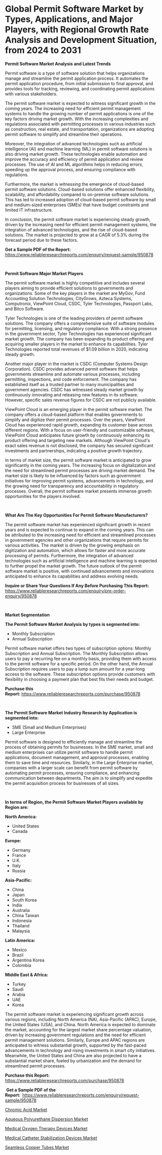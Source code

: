 <p><h1>Global Permit Software Market by Types, Applications, and Major Players, with Regional Growth Rate Analysis and Development Situation, from 2024 to 2031</h1></p><p><strong>Permit Software Market Analysis and Latest Trends</strong></p>
<p><p>Permit software is a type of software solution that helps organizations manage and streamline the permit application process. It automates the permit application procedure, from initial submission to final approval, and provides tools for tracking, reviewing, and coordinating permit applications with various stakeholders.</p><p>The permit software market is expected to witness significant growth in the coming years. The increasing need for efficient permit management systems to handle the growing number of permit applications is one of the key factors driving market growth. With the increasing complexities and regulations associated with permitting processes in various industries such as construction, real estate, and transportation, organizations are adopting permit software to simplify and streamline their operations.</p><p>Moreover, the integration of advanced technologies such as artificial intelligence (AI) and machine learning (ML) in permit software solutions is also driving market growth. These technologies enable automation and improve the accuracy and efficiency of permit application and review processes. The use of AI and ML algorithms helps in reducing errors, speeding up the approval process, and ensuring compliance with regulations.</p><p>Furthermore, the market is witnessing the emergence of cloud-based permit software solutions. Cloud-based solutions offer enhanced flexibility, scalability, and affordability compared to on-premise software solutions. This has led to increased adoption of cloud-based permit software by small and medium-sized enterprises (SMEs) that have budget constraints and limited IT infrastructure.</p><p>In conclusion, the permit software market is experiencing steady growth, driven by the increasing need for efficient permit management systems, the integration of advanced technologies, and the rise of cloud-based solutions. The market is projected to grow at a CAGR of 5.3% during the forecast period due to these factors.</p></p>
<p><strong>Get a Sample PDF of the Report:&nbsp;</strong> <a href="https://www.reliableresearchreports.com/enquiry/request-sample/950878">https://www.reliableresearchreports.com/enquiry/request-sample/950878</a></p>
<p>&nbsp;</p>
<p><strong>Permit Software Major Market Players</strong></p>
<p><p>The permit software market is highly competitive and includes several players aiming to provide efficient solutions to governments and organizations. Some of the key players in the market are MyGov, Fund Accounting Solution Technologies, CityGrows, Azteca Systems, Computronix, ViewPoint Cloud, CSDC, Tyler Technologies, Passport Labs, and Bitco Software.</p><p>Tyler Technologies is one of the leading providers of permit software solutions. The company offers a comprehensive suite of software modules for permitting, licensing, and regulatory compliance. With a strong presence in the government sector, Tyler Technologies has experienced significant market growth. The company has been expanding its product offering and acquiring smaller players in the market to enhance its capabilities. Tyler Technologies reported total revenues of $1.09 billion in 2020, indicating steady growth.</p><p>Another major player in the market is CSDC (Computer Systems Design Corporation). CSDC provides advanced permit software that helps governments streamline and automate various processes, including permitting, inspections, and code enforcement. The company has established itself as a trusted partner to many municipalities and government agencies. CSDC has witnessed steady market growth by continuously innovating and releasing new features in its software. However, specific sales revenue figures for CSDC are not publicly available.</p><p>ViewPoint Cloud is an emerging player in the permit software market. The company offers a cloud-based platform that enables governments to simplify and digitize their permit processes. Over the years, ViewPoint Cloud has experienced rapid growth, expanding its customer base across different regions. With a focus on user-friendly and customizable software, ViewPoint Cloud anticipates future growth by continuously enhancing its product offering and targeting new markets. Although ViewPoint Cloud's exact sales revenue is not disclosed, the company has secured significant investments and partnerships, indicating a positive growth trajectory.</p><p>In terms of market size, the permit software market is anticipated to grow significantly in the coming years. The increasing focus on digitalization and the need for streamlined permit processes are driving market demand. The market size is likely to be influenced by factors such as government initiatives for improving permit systems, advancements in technology, and the growing need for transparency and accountability in regulatory processes. Overall, the permit software market presents immense growth opportunities for the players involved.</p></p>
<p>&nbsp;</p>
<p><strong>What Are The Key Opportunities For Permit Software Manufacturers?</strong></p>
<p><p>The permit software market has experienced significant growth in recent years and is expected to continue to expand in the coming years. This can be attributed to the increasing need for efficient and streamlined processes in government agencies and other organizations that require permits for various activities. The market is driven by the growing emphasis on digitization and automation, which allows for faster and more accurate processing of permits. Furthermore, the integration of advanced technologies such as artificial intelligence and machine learning is expected to further propel the market growth. The future outlook of the permit software market is positive, with continued advancements and innovations anticipated to enhance its capabilities and address evolving needs.</p></p>
<p><strong>Inquire or Share Your Questions If Any Before Purchasing This Report:</strong> <a href="https://www.reliableresearchreports.com/enquiry/pre-order-enquiry/950878">https://www.reliableresearchreports.com/enquiry/pre-order-enquiry/950878</a></p>
<p>&nbsp;</p>
<p><strong>Market Segmentation</strong></p>
<p><strong>The Permit Software Market Analysis by types is segmented into:</strong></p>
<p><ul><li>Monthly Subscription</li><li>Annual Subscription</li></ul></p>
<p><p>Permit software market offers two types of subscription options: Monthly Subscription and Annual Subscription. The Monthly Subscription allows users to pay a recurring fee on a monthly basis, providing them with access to the permit software for a specific period. On the other hand, the Annual Subscription requires users to pay a lump sum amount for a year-long access to the software. These subscription options provide customers with flexibility in choosing a payment plan that best fits their needs and budget.</p></p>
<p><strong>Purchase this Report:&nbsp;</strong><a href="https://www.reliableresearchreports.com/purchase/950878">https://www.reliableresearchreports.com/purchase/950878</a></p>
<p>&nbsp;</p>
<p><strong>The Permit Software Market Industry Research by Application is segmented into:</strong></p>
<p><ul><li>SME (Small and Medium Enterprises)</li><li>Large Enterprise</li></ul></p>
<p><p>Permit software is designed to efficiently manage and streamline the process of obtaining permits for businesses. In the SME market, small and medium enterprises can utilize permit software to handle permit applications, document management, and approval processes, enabling them to save time and resources. Similarly, in the Large Enterprise market, companies with a larger scale can benefit from permit software by automating permit processes, ensuring compliance, and enhancing communication between departments. The aim is to simplify and expedite the permit acquisition process for businesses of all sizes.</p></p>
<p>&nbsp;</p>
<p><strong>In terms of Region, the Permit Software Market Players available by Region are:</strong></p>
<p>
    <p> <strong> North America: </strong>
        <ul>
            <li>United States</li>
            <li>Canada</li>
        </ul>
        </p> 
    <p> <strong> Europe: </strong>
        <ul>
            <li>Germany</li>
            <li>France</li>
            <li>U.K.</li>
            <li>Italy</li>
            <li>Russia</li>
        </ul>
        </p> 
    <p> <strong> Asia-Pacific: </strong>
        <ul>
            <li>China</li>
            <li>Japan</li>
            <li>South Korea</li>
            <li>India</li>
            <li>Australia</li>
            <li>China Taiwan</li>
            <li>Indonesia</li>
            <li>Thailand</li>
            <li>Malaysia</li>
        </ul>
        </p> 
    <p> <strong> Latin America: </strong>
        <ul>
            <li>Mexico</li>
            <li>Brazil</li>
            <li>Argentina Korea</li>
            <li>Colombia</li>
        </ul>
        </p> 
    <p> <strong> Middle East & Africa: </strong>
        <ul>
            <li>Turkey</li>
            <li>Saudi</li>
            <li>Arabia</li>
            <li>UAE</li>
            <li>Korea</li>
        </ul>
    </p>
    </p>
<p><p>The permit software market is experiencing significant growth across various regions, including North America (NA), Asia-Pacific (APAC), Europe, the United States (USA), and China. North America is expected to dominate the market, accounting for the largest market share percentage valuation, driven by increasing government regulations and the need for efficient permit management solutions. Similarly, Europe and APAC regions are anticipated to witness substantial growth, supported by the fast-paced advancements in technology and rising investments in smart city initiatives. Meanwhile, the United States and China are also projected to have a substantial market share, fueled by urbanization and the demand for streamlined permit processes.</p></p>
<p><strong>Purchase this Report: </strong><a href="https://www.reliableresearchreports.com/purchase/950878">https://www.reliableresearchreports.com/purchase/950878</a></p>
<p>&nbsp;<strong>Get a Sample PDF of the Report:&nbsp;&nbsp;</strong><a href="https://www.reliableresearchreports.com/enquiry/request-sample/950878">https://www.reliableresearchreports.com/enquiry/request-sample/950878</a></p>
<p><strong></strong></p>
<p><p><a href="https://medium.com/p/b8295a1104ac/edit">Chromic Acid Market</a></p><p><a href="https://medium.com/p/a454014aaad4/edit">Aqueous Polyurethane Dispersion Market</a></p><p><a href="https://github.com/fiixsa/Market-Research-Report-List-1/blob/main/medical-oxygen-therapy-devices-market.md">Medical Oxygen Therapy Devices Market</a></p><p><a href="https://github.com/lubmix/Market-Research-Report-List-1/blob/main/medical-catheter-stabilization-devices-market.md">Medical Catheter Stabilization Devices Market</a></p><p><a href="https://medium.com/p/be5f2c05cea7/edit">Seamless Copper Tubes Market</a></p></p>